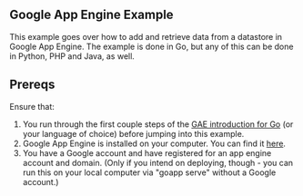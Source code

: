 ## Google App Engine Example

This example goes over how to add and retrieve data from a datastore in Google App Engine.  The example is done in Go, but any of this can be done in Python, PHP and Java, as well.

## Prereqs

Ensure that:

1. You run through the first couple steps of the [GAE introduction for Go](https://developers.google.com/appengine/docs/go/gettingstarted/introduction) (or your language of choice) before jumping into this example.
2. Google App Engine is installed on your computer.  You can find it [here](https://developers.google.com/appengine/downloads).
3. You have a Google account and have registered for an app engine account and domain.  (Only if you intend on deploying, though - you can run this on your local computer via "goapp serve" without a Google account.)
